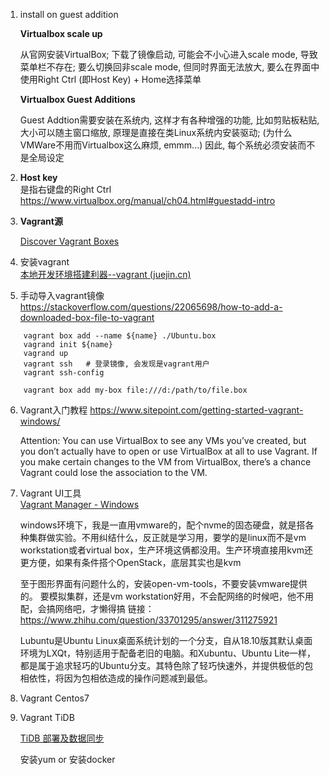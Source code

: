 

1. install on guest addition

	**Virtualbox scale up**

	从官网安装VirtualBox; 下载了镜像启动, 可能会不小心进入scale mode, 导致菜单栏不存在; 要么切换回非scale mode, 但同时界面无法放大, 要么在界面中使用Right Ctrl (即Host Key) + Home选择菜单

	**Virtualbox Guest Additions**

	Guest Addtion需要安装在系统内, 这样才有各种增强的功能, 比如剪贴板粘贴, 大小可以随主窗口缩放, 原理是直接在类Linux系统内安装驱动; (为什么VMWare不用而Virtualbox这么麻烦, emmm...)
	因此, 每个系统必须安装而不是全局设定

2. **Host key**  
	是指右键盘的Right Ctrl
	https://www.virtualbox.org/manual/ch04.html#guestadd-intro


3. **Vagrant源**

 	[Discover Vagrant Boxes](https://app.vagrantup.com/boxes/search)


4. 安装vagrant  
	[本地开发环境搭建利器--vagrant (juejin.cn)](http://mirrors.opencas.cn/ubuntu-vagrant/vagrant/)

5. 手动导入vagrant镜像  
	https://stackoverflow.com/questions/22065698/how-to-add-a-downloaded-box-file-to-vagrant

~~~shell
	vagrant box add --name ${name} ./Ubuntu.box  
	vagrand init ${name}
	vagrand up
	vagrant ssh   # 登录镜像, 会发现是vagrant用户
	vagrant ssh-config

	vagrant box add my-box file:///d:/path/to/file.box
~~~


6. Vagrant入门教程
	https://www.sitepoint.com/getting-started-vagrant-windows/

	Attention:
	You can use VirtualBox to see any VMs you’ve created, but you don’t actually have to open or use VirtualBox at all to use Vagrant. If you make certain changes to the VM from VirtualBox, there’s a chance Vagrant could lose the association to the VM.

7. Vagrant UI工具  
	[Vagrant Manager - Windows](https://www.vagrantmanager.com/windows/)

	windows环境下，我是一直用vmware的，配个nvme的固态硬盘，就是搭各种集群做实验。不用纠结什么，反正就是学习用，要学的是linux而不是vm workstation或者virtual box，生产环境这俩都没用。生产环境直接用kvm还更方便，如果有条件搭个OpenStack，底层其实也是kvm

	至于图形界面有问题什么的，安装open-vm-tools，不要安装vmware提供的。
	要模拟集群，还是vm workstation好用，不会配网络的时候吧，他不用配，会搞网络吧，才懒得搞
	链接：https://www.zhihu.com/question/33701295/answer/311275921

	Lubuntu是Ubuntu Linux桌面系统计划的一个分支，自从18.10版其默认桌面环境为LXQt，特别适用于配备老旧的电脑。和Xubuntu、Ubuntu Lite一样，都是属于追求轻巧的Ubuntu分支。其特色除了轻巧快速外，并提供极低的包相依性，将因为包相依造成的操作问题减到最低。

8. Vagrant Centos7

9. Vagrant TiDB

	[TiDB 部署及数据同步](https://dudashuang.com/tidb/)

	安装yum or 安装docker
